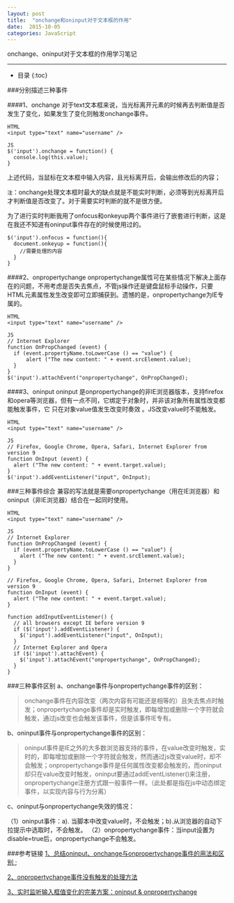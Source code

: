 ```yaml
---
layout: post
title:  "onchange和oninput对于文本框的作用"
date:  2015-10-05
categories: JavaScript
---
```


onchange、oninput对于文本框的作用学习笔记

---

- 目录
{:toc}

###分别描述三种事件

####1、onchange
对于text文本框来说，当光标离开元素的时候再去判断值是否发生了变化，如果发生了变化则触发onchange事件。

    HTML
    <input type="text" name="username" />

    JS
    $('input').onchange = function() {
      console.log(this.value);
    }

上述代码，当鼠标在文本框中输入内容，且光标离开后，会输出修改后的内容；

`注`：onchange处理文本框时最大的缺点就是不能实时判断，必须等到光标离开后才判断值是否改变了。对于需要实时判断的就不是很方便。

为了进行实时判断我用了onfocus和onkeyup两个事件进行了嵌套进行判断，这是在我还不知道有oninput事件存在的时候使用过的。

	$('input').onfocus = function(){
	  document.onkeyup = function(){
		//需要处理的内容
	  }	
	}

####2、onpropertychange
onpropertychange属性可在某些情况下解决上面存在的问题，不用考虑是否失去焦点，不管js操作还是键盘鼠标手动操作，只要HTML元素属性发生改变即可立即捕获到。遗憾的是，onpropertychange为IE专属的。

    HTML
    <input type="text" name="username" />

    JS
    // Internet Explorer
    function OnPropChanged (event) {
      if (event.propertyName.toLowerCase () == "value") {
          alert ("The new content: " + event.srcElement.value);
      }
    } 
    $('input').attachEvent("onpropertychange", OnPropChanged);

####3、oninput
oninput 是onpropertychange的非IE浏览器版本，支持firefox和opera等浏览器，但有一点不同，它绑定于对象时，并非该对象所有属性改变都能触发事件，它 只在对象value值发生改变时奏效 。JS改变value时不能触发。

    HTML
    <input type="text" name="username" />

    JS
    // Firefox, Google Chrome, Opera, Safari, Internet Explorer from version 9
    function OnInput (event) {
      alert ("The new content: " + event.target.value);
    }
    $('input').addEventListener("input", OnInput);

###三种事件综合
兼容的写法就是需要onpropertychange（用在IE浏览器）和oninput（非IE浏览器）结合在一起同时使用。 

    HTML
    <input type="text" name="username" />

    JS
    // Internet Explorer
    function OnPropChanged (event) {
      if (event.propertyName.toLowerCase () == "value") {
        alert ("The new content: " + event.srcElement.value);
      }
    } 

    // Firefox, Google Chrome, Opera, Safari, Internet Explorer from version 9
    function OnInput (event) {
      alert ("The new content: " + event.target.value);
    }

    function addInputEventListener() {
      // all browsers except IE before version 9
      if ($('input').addEventListener) { 
        $('input').addEventListener("input", OnInput);
      }
      // Internet Explorer and Opera
      if ($('input').attachEvent) { 
        $('input').attachEvent("onpropertychange", OnPropChanged); 
      }
    }

###三种事件区别
a、onchange事件与onpropertychange事件的区别：

>onchange事件在内容改变（两次内容有可能还是相等的）且失去焦点时触发；onpropertychange事件却是实时触发，即每增加或删除一个字符就会触发，通过js改变也会触发该事件，但是该事件IE专有。

b、oninput事件与onpropertychange事件的区别：

>oninput事件是IE之外的大多数浏览器支持的事件，在value改变时触发，实时的，即每增加或删除一个字符就会触发，然而通过js改变value时，却不会触发；onpropertychange事件是任何属性改变都会触发的，而oninput却只在value改变时触发，oninput要通过addEventListener()来注册，onpropertychange注册方式跟一般事件一样。（此处都是指在js中动态绑定事件，以实现内容与行为分离）

c、oninput与onpropertychange失效的情况： 

（1）oninput事件：a). 当脚本中改变value时，不会触发；b).从浏览器的自动下拉提示中选取时，不会触发。 
（2）onpropertychange事件：当input设置为disable=true后，onpropertychange不会触发。 

###参考链接
[1、总结oninput、onchange与onpropertychange事件的用法和区别 ](http://blog.csdn.net/freshlover/article/details/39050609);

[2、onpropertychange事件没有触发的处理方法](http://www.tuicool.com/articles/iIFfymZ)

[3、实时监听输入框值变化的完美方案：oninput & onpropertychange](http://www.cnblogs.com/lhb25/archive/2012/11/30/oninput-and-onpropertychange-event-for-input.html)
